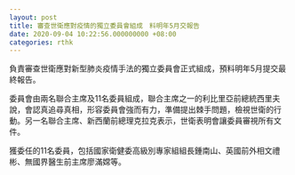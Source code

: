 ```yaml
---
layout: post
title: 審查世衛應對疫情的獨立委員會組成　料明年5月交報告
date: 2020-09-04 10:22:56.000000000 +08:00
categories: rthk
---
```


負責審查世衛應對新型肺炎疫情手法的獨立委員會正式組成，預料明年5月提交最終報告。

委員會由兩名聯合主席及11名委員組成，聯合主席之一的利比里亞前總統西里夫說，會認真追尋真相，形容委員會強而有力，準備提出棘手問題，檢視世衛的行動。另一名聯合主席、新西蘭前總理克拉克表示，世衛表明會讓委員審視所有文件。

獲委任的11名委員，包括國家衛健委高級別專家組組長鍾南山、英國前外相文禮彬、無國界醫生前主席廖滿嫦等。
